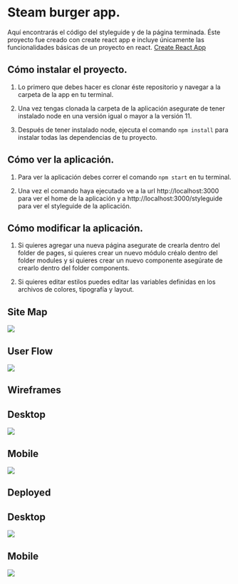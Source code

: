 # Steam burger app.
Aquí encontrarás el código del styleguide y de la página terminada.
Éste proyecto fue creado con create react app e incluye únicamente
las funcionalidades básicas de un proyecto en react.
[Create React App](https://github.com/facebook/create-react-app)

## Cómo instalar el proyecto.
1. Lo primero que debes hacer es clonar éste repositorio y navegar a la
carpeta de la app en tu terminal.

2. Una vez tengas clonada la carpeta de la aplicación asegurate de tener
instalado node en una versión igual o mayor a la versión 11.

3. Después de tener instalado node, ejecuta el comando `npm install` para
instalar todas las dependencias de tu proyecto.

## Cómo ver la aplicación.
1. Para ver la aplicación debes correr el comando `npm start` en tu
terminal.

2. Una vez el comando haya ejecutado ve a la url http://localhost:3000
para ver el home de la aplicación y a http://localhost:3000/styleguide
para ver el styleguide de la aplicación.

## Cómo modificar la aplicación.
1. Si quieres agregar una nueva página asegurate de crearla dentro del folder
de pages, si quieres crear un nuevo módulo créalo dentro del folder modules
y si quieres crear un nuevo componente asegúrate de crearlo dentro del folder
components.

2. Si quieres editar estilos puedes editar las variables definidas en los
archivos de colores, tipografía y layout.

## Site Map
![](https://www.carlosvldz.com/resources/steamB/siteMap.png)

## User Flow
![](https://www.carlosvldz.com/resources/steamB/userFlow.png)

## Wireframes
## Desktop

![](https://www.carlosvldz.com/resources/steamB/wireframeDesktop.jpg)

## Mobile 

![](https://www.carlosvldz.com/resources/steamB/wireframeMobile.jpg)

## Deployed
## Desktop

![](https://www.carlosvldz.com/resources/steamB/deployDesktop.jpg)

## Mobile

![](https://www.carlosvldz.com/resources/steamB/deployMobile.png)